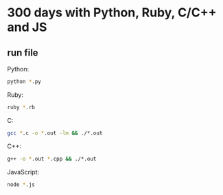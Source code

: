 # 300 days with Python, Ruby, C/C++ and JS

## run file

Python:
```bash
python *.py
```

Ruby:
```bash
ruby *.rb
```

C:
```bash
gcc *.c -o *.out -lm && ./*.out
```

C++:
```bash
g++ -o *.out *.cpp && ./*.out
```

JavaScript:
```bash
node *.js
```
